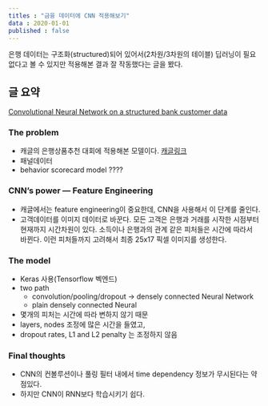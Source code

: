 ```yaml
---
titles : "금융 데이터에 CNN 적용해보기"
data : 2020-01-01
published : false
---
```





은행 데이터는 구조화(structured)되어 있어서(2차원/3차원의 테이블) 딥러닝이 필요없다고 볼 수 있지만 적용해본 결과 잘 작동했다는 글을 봤다.


## 글 요약
[Convolutional Neural Network on a structured bank customer data](https://towardsdatascience.com/convolutional-neural-network-on-a-structured-bank-customer-data-358e6b8aa759)
### The problem
- 캐글의 은행상품추천 대회에 적용해본 모델이다. [캐글링크](https://www.kaggle.com/c/santander-product-recommendation)
- 패널데이터
- behavior scorecard model ????

### CNN’s power — Feature Engineering
- 캐글에서는 feature engineering이 중요한데, CNN을 사용해서 이 단계를 줄인다. 
- 고객데이터를 이미지 데이터로 바꾼다. 모든 고객은 은행과 거래를 시작한 시점부터 현재까지 시간차원이 있다. 소득이나 은행과의 관계 같은 피처들은 시간에 따라서 바뀐다. 
이런 피처들까지 고려해서 최종 25x17 픽셀 이미지를 생성한다. 

### The model
- Keras 사용(Tensorflow 벡엔드)
- two path
  - convolution/pooling/dropout -> densely connected Neural Network 
  - plain densely connected Neural
- 몇개의 피처는 시간에 따라 변하지 않기 때문
- layers, nodes 조정에 많은 시간을 들였고,
- dropout rates, L1 and L2 penalty 는 조정하지 않음

### Final thoughts
- CNN의 컨볼루션이나 풀링 필터 내에서 time dependency 정보가 무시된다는 약점있다.
- 하지만 CNN이 RNN보다 학습시키기 쉽다.
